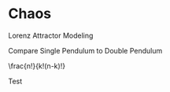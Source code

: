 # Chaos

Lorenz Attractor Modeling

Compare Single Pendulum to Double Pendulum

\frac{n!}{k!(n-k)!}

Test
